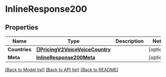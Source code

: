 # InlineResponse200

## Properties

Name | Type | Description | Notes
------------ | ------------- | ------------- | -------------
**Countries** | [**[]PricingV2VoiceVoiceCountry**](pricing.v2.voice.voice_country.md) |  | [optional] 
**Meta** | [**InlineResponse200Meta**](inline_response_200_meta.md) |  | [optional] 

[[Back to Model list]](../README.md#documentation-for-models) [[Back to API list]](../README.md#documentation-for-api-endpoints) [[Back to README]](../README.md)


